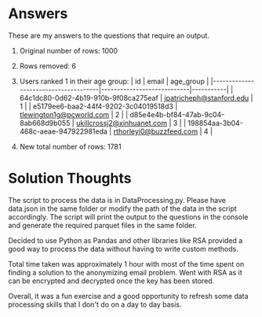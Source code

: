 # Answers
These are my answers to the questions that require an output.

1. Original number of rows: 1000
3. Rows removed: 6
5. Users ranked 1 in their age group: 
| id                                   | email                      | age_group |
|--------------------------------------|----------------------------|-----------|
| 64c1dc80-0d62-4b19-910b-9f08ca275eaf | jpatricheph@stanford.edu   | 1         |
| e5179ee6-baa2-44f4-9202-3c04019518d3 | tlewington1g@pcworld.com   | 2         |
| d85e4e4b-bf84-47ab-9c04-8ab668d9b055 | ukillcrossj2@xinhuanet.com | 3         |
| 198854aa-3b04-468c-aeae-947922981eda | rthorleyi0@buzzfeed.com    | 4         |

7. New total number of rows: 1781

# Solution Thoughts

The script to process the data is in DataProcessing.py. Please have data.json in the same folder or modify the path of the data in the script accordingly. The script will print the output to the questions in the console and generate the required parquet files in the same folder.

Decided to use Python as Pandas and other libraries like RSA provided a good way to process the data without having to write custom methods.

Total time taken was approximately 1 hour with most of the time spent on finding a solution to the anonymizing email problem. Went with RSA as it can be encrypted and decrypted once the key has been stored.

Overall, it was a fun exercise and a good opportunity to refresh some data processing skills that I don't do on a day to day basis.